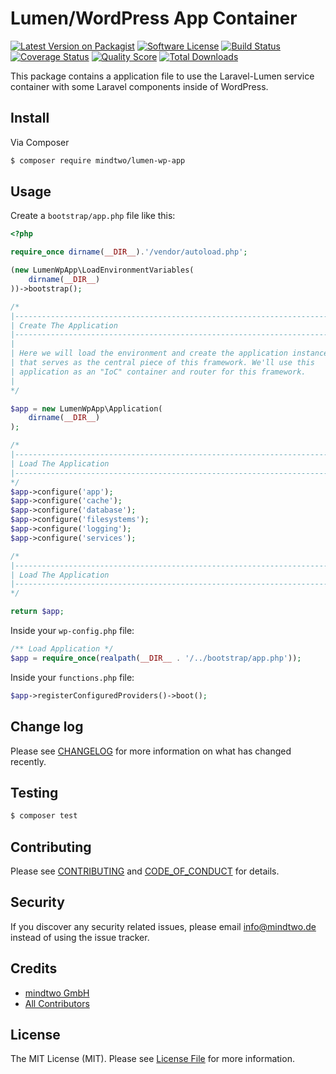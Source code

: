 # Lumen/WordPress App Container

[![Latest Version on Packagist][ico-version]][link-packagist]
[![Software License][ico-license]](LICENSE.md)
[![Build Status][ico-travis]][link-travis]
[![Coverage Status][ico-scrutinizer]][link-scrutinizer]
[![Quality Score][ico-code-quality]][link-code-quality]
[![Total Downloads][ico-downloads]][link-downloads]

This package contains a application file to use the Laravel-Lumen service container with some Laravel components inside of WordPress.

## Install

Via Composer

``` bash
$ composer require mindtwo/lumen-wp-app
```

## Usage

Create a `bootstrap/app.php` file like this:
``` php
<?php

require_once dirname(__DIR__).'/vendor/autoload.php';

(new LumenWpApp\LoadEnvironmentVariables(
    dirname(__DIR__)
))->bootstrap();

/*
|--------------------------------------------------------------------------
| Create The Application
|--------------------------------------------------------------------------
|
| Here we will load the environment and create the application instance
| that serves as the central piece of this framework. We'll use this
| application as an "IoC" container and router for this framework.
|
*/

$app = new LumenWpApp\Application(
    dirname(__DIR__)
);

/*
|--------------------------------------------------------------------------
| Load The Application
|--------------------------------------------------------------------------
*/
$app->configure('app');
$app->configure('cache');
$app->configure('database');
$app->configure('filesystems');
$app->configure('logging');
$app->configure('services');

/*
|--------------------------------------------------------------------------
| Load The Application
|--------------------------------------------------------------------------
*/

return $app;
```

Inside your `wp-config.php` file:
``` php
/** Load Application */
$app = require_once(realpath(__DIR__ . '/../bootstrap/app.php'));
```

Inside your `functions.php` file:
``` php
$app->registerConfiguredProviders()->boot();
```
## Change log

Please see [CHANGELOG](CHANGELOG.md) for more information on what has changed recently.

## Testing

``` bash
$ composer test
```

## Contributing

Please see [CONTRIBUTING](CONTRIBUTING.md) and [CODE_OF_CONDUCT](CODE_OF_CONDUCT.md) for details.

## Security

If you discover any security related issues, please email info@mindtwo.de instead of using the issue tracker.

## Credits

- [mindtwo GmbH][link-author]
- [All Contributors][link-contributors]

## License

The MIT License (MIT). Please see [License File](LICENSE.md) for more information.

[ico-version]: https://img.shields.io/packagist/v/mindtwo/lumen-wp-app.svg?style=flat-square
[ico-license]: https://img.shields.io/badge/license-MIT-brightgreen.svg?style=flat-square
[ico-travis]: https://img.shields.io/travis/mindtwo/lumen-wp-app/master.svg?style=flat-square
[ico-scrutinizer]: https://img.shields.io/scrutinizer/coverage/g/mindtwo/lumen-wp-app.svg?style=flat-square
[ico-code-quality]: https://img.shields.io/scrutinizer/g/mindtwo/lumen-wp-app.svg?style=flat-square
[ico-downloads]: https://img.shields.io/packagist/dt/mindtwo/lumen-wp-app.svg?style=flat-square

[link-packagist]: https://packagist.org/packages/mindtwo/lumen-wp-app
[link-travis]: https://travis-ci.org/mindtwo/lumen-wp-app
[link-scrutinizer]: https://scrutinizer-ci.com/g/mindtwo/lumen-wp-app/code-structure
[link-code-quality]: https://scrutinizer-ci.com/g/mindtwo/lumen-wp-app
[link-downloads]: https://packagist.org/packages/mindtwo/lumen-wp-app
[link-author]: https://github.com/mindtwo
[link-contributors]: ../../contributors
